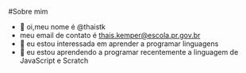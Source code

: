 #Sobre mim 
- 👋 oi,meu nome é @thaistk
- meu email de contato é thais.kemper@escola.pr.gov.br
- 👀 eu estou interessada em aprender a programar linguagens
- 🌱 eu estou aprendendo a programar recentemente a linguagem de JavaScript e Scratch
